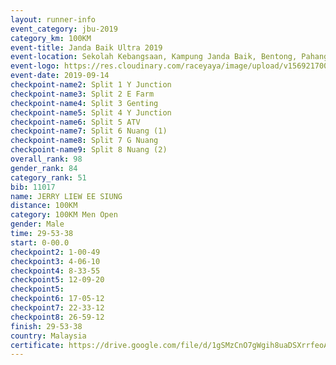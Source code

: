 ```yaml
---
layout: runner-info 
event_category: jbu-2019 
category_km: 100KM 
event-title: Janda Baik Ultra 2019  
event-location: Sekolah Kebangsaan, Kampung Janda Baik, Bentong, Pahang, Malaysia 
event-logo: https://res.cloudinary.com/raceyaya/image/upload/v1569217009/logo/janda-baik_vch1pc.jpg 
event-date: 2019-09-14 
checkpoint-name2: Split 1 Y Junction 
checkpoint-name3: Split 2 E Farm 
checkpoint-name4: Split 3 Genting 
checkpoint-name5: Split 4 Y Junction 
checkpoint-name6: Split 5 ATV 
checkpoint-name7: Split 6 Nuang (1) 
checkpoint-name8: Split 7 G Nuang 
checkpoint-name9: Split 8 Nuang (2) 
overall_rank: 98
gender_rank: 84
category_rank: 51
bib: 11017
name: JERRY LIEW EE SIUNG
distance: 100KM
category: 100KM Men Open
gender: Male
time: 29-53-38
start: 0-00.0
checkpoint2: 1-00-49
checkpoint3: 4-06-10
checkpoint4: 8-33-55
checkpoint5: 12-09-20
checkpoint5: 
checkpoint6: 17-05-12
checkpoint7: 22-33-12
checkpoint8: 26-59-12
finish: 29-53-38
country: Malaysia
certificate: https://drive.google.com/file/d/1gSMzCnO7gWgih8uaDSXrrfeoAIyX2C9s/view?usp=sharing
---
```

